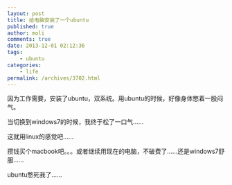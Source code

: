 ```yaml
---
layout: post
title: 给电脑安装了一个ubuntu
published: true
author: moli
comments: true
date: 2013-12-01 02:12:36
tags:
    - ubuntu
categories:
    - life
permalink: /archives/3702.html
---
```

因为工作需要，安装了ubuntu，双系统。用ubuntu的时候，好像身体憋着一股闷气。

当切换到windows7的时候，我终于松了一口气……

这就用linux的感觉吧……

攒钱买个macbook吧。。。或者继续用现在的电脑，不破费了……还是windows7舒服……

ubuntu憋死我了……